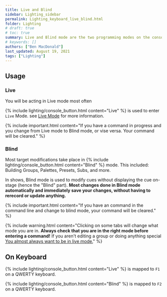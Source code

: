 ```yaml
---
title: Live and Blind
sidebar: Lighting_sidebar
permalink: Lighting_keyboard_live_blind.html
folder: Lighting
# draft: true
# toc: true
summary: Live and Blind mode are the two programming modes on the console. In live mode, commands you run are immediately displayed on stage, while in blind mode, changes you make are done silently in the background.
# keywords: []
authors: ["Ben MacDonald"]
last_updated: August 19, 2021
tags: ["Lighting"]
---
```


## Usage

### Live
You will be acting in Live mode most often

{% include lighting/console_button.html content="Live" %} is used to enter `Live` Mode. see [Live Mode](./WIP.html) for more information.

{% include important.html content="If you have a command in progress and you change from Live mode to Blind mode, or vise versa. Your command will be cleared." %}

### Blind
Most target modifications take place in {% include lighting/console_button.html content="Blind" %} mode. This included: Building Groups, Palettes, Presets, Subs, and more.

In shows, Blind mode is used to modify cues without displaying the cue on-stage (hence the "Blind" part). **Most changes done in Blind mode automatically and immediately save your changes, without having to rerecord or update anything.**

{% include important.html content="If you have an command in the command line and change to blind mode, your command will be cleared." %}

{% include warning.html content="Clicking on some tabs will change what mode you are in. <b>Always check that you are in the right mode before entering a command!</b> If you aren't editing a group or doing anything special <u>You almost always want to be in live mode.</u>" %}


## On Keyboard
{% include lighting/console_button.html content="Live" %} is mapped to `F1` on a QWERTY keyboard.

{% include lighting/console_button.html content="Blind" %} is mapped to `F2` on a QWERTY keyboard.